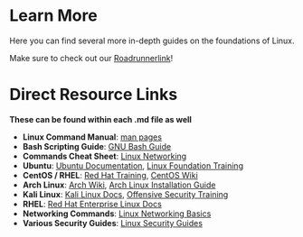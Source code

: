 # Learn More
Here you can find several more in-depth guides on the foundations of Linux. 

Make sure to check out our [Roadrunnerlink](https://roadrunnerlink.msudenver.edu/organization/cyberbridge)!


# Direct Resource Links
**These can be found within each .md file as well**

- **Linux Command Manual**: [man pages](https://linux.die.net/man/)
- **Bash Scripting Guide**: [GNU Bash Guide](https://www.gnu.org/software/bash/manual/)
- **Commands Cheat Sheet**: [Linux Networking](https://www.tecmint.com/linux-commands-cheat-sheet/)
- **Ubuntu**: [Ubuntu Documentation](https://ubuntu.com/tutorials), [Linux Foundation Training](https://training.linuxfoundation.org/)
- **CentOS / RHEL**: [Red Hat Training](https://www.redhat.com/en/services/training), [CentOS Wiki](https://wiki.centos.org/)
- **Arch Linux**: [Arch Wiki](https://wiki.archlinux.org/), [Arch Linux Installation Guide](https://wiki.archlinux.org/title/installation_guide)
- **Kali Linux**: [Kali Linux Docs](https://www.kali.org/docs/), [Offensive Security Training](https://www.offsec.com/)
- **RHEL**: [Red Hat Enterprise Linux Docs](https://access.redhat.com/documentation/en-us/red_hat_enterprise_linux/)
- **Networking Commands**: [Linux Networking Basics](https://www.tecmint.com/linux-networking-commands/)
- **Various Security Guides**: [Linux Security Guides](https://www.linux.com/?s=security+guide)
